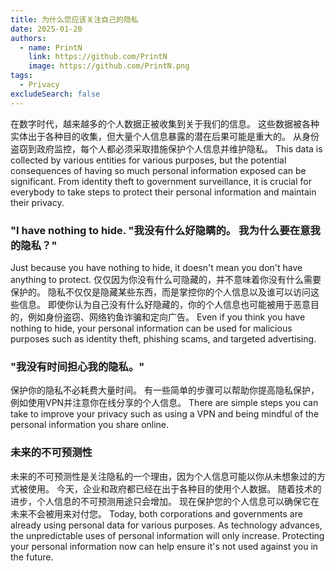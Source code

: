 ```yaml
---
title: 为什么您应该关注自己的隐私
date: 2025-01-20
authors:
  - name: PrintN
    link: https://github.com/PrintN
    image: https://github.com/PrintN.png
tags:
  - Privacy
excludeSearch: false
---
```


在数字时代，越来越多的个人数据正被收集到关于我们的信息。 这些数据被各种实体出于各种目的收集，但大量个人信息暴露的潜在后果可能是重大的。 从身份盗窃到政府监控，每个人都必须采取措施保护个人信息并维护隐私。 This data is collected by various entities for various purposes, but the potential consequences of having so much personal information exposed can be significant. From identity theft to government surveillance, it is crucial for everybody to take steps to protect their personal information and maintain their privacy.

### "I have nothing to hide. "我没有什么好隐瞒的。 我为什么要在意我的隐私？"

Just because you have nothing to hide, it doesn't mean you don't have anything to protect. 仅仅因为你没有什么可隐藏的，并不意味着你没有什么需要保护的。 隐私不仅仅是隐藏某些东西，而是掌控你的个人信息以及谁可以访问这些信息。 即使你认为自己没有什么好隐藏的，你的个人信息也可能被用于恶意目的，例如身份盗窃、网络钓鱼诈骗和定向广告。 Even if you think you have nothing to hide, your personal information can be used for malicious purposes such as identity theft, phishing scams, and targeted advertising.

### "我没有时间担心我的隐私。"

保护你的隐私不必耗费大量时间。 有一些简单的步骤可以帮助你提高隐私保护，例如使用VPN并注意你在线分享的个人信息。 There are simple steps you can take to improve your privacy such as using a VPN and being mindful of the personal information you share online.

### 未来的不可预测性

未来的不可预测性是关注隐私的一个理由，因为个人信息可能以你从未想象过的方式被使用。 今天，企业和政府都已经在出于各种目的使用个人数据。 随着技术的进步，个人信息的不可预测用途只会增加。 现在保护您的个人信息可以确保它在未来不会被用来对付您。 Today, both corporations and governments are already using personal data for various purposes. As technology advances, the unpredictable uses of personal information will only increase. Protecting your personal information now can help ensure it's not used against you in the future.
